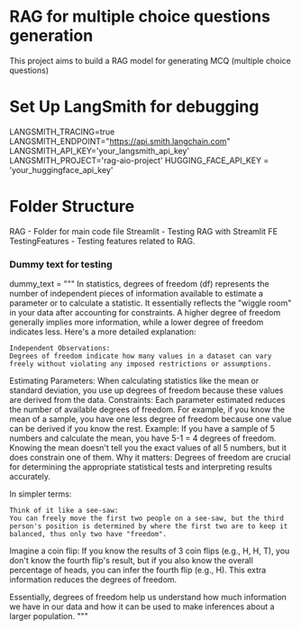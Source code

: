 # RAG for multiple choice questions generation

This project aims to build a RAG model for generating MCQ (multiple choice questions)


# Set Up LangSmith for debugging
LANGSMITH_TRACING=true
LANGSMITH_ENDPOINT="https://api.smith.langchain.com"
LANGSMITH_API_KEY='your_langsmith_api_key'
LANGSMITH_PROJECT='rag-aio-project'
HUGGING_FACE_API_KEY = 'your_huggingface_api_key'

# Folder Structure
RAG - Folder for main code file
Streamlit - Testing RAG with Streamlit FE
TestingFeatures - Testing features related to RAG.

### Dummy text for testing
dummy_text = """
In statistics, degrees of freedom (df) represents the number of independent pieces of information available to estimate a parameter or to calculate a statistic. It essentially reflects the "wiggle room" in your data after accounting for constraints. A higher degree of freedom generally implies more information, while a lower degree of freedom indicates less.
Here's a more detailed explanation:

    Independent Observations:
    Degrees of freedom indicate how many values in a dataset can vary freely without violating any imposed restrictions or assumptions.

Estimating Parameters:
When calculating statistics like the mean or standard deviation, you use up degrees of freedom because these values are derived from the data.
Constraints:
Each parameter estimated reduces the number of available degrees of freedom. For example, if you know the mean of a sample, you have one less degree of freedom because one value can be derived if you know the rest.
Example:
If you have a sample of 5 numbers and calculate the mean, you have 5-1 = 4 degrees of freedom. Knowing the mean doesn't tell you the exact values of all 5 numbers, but it does constrain one of them.
Why it matters:
Degrees of freedom are crucial for determining the appropriate statistical tests and interpreting results accurately.

In simpler terms:

    Think of it like a see-saw:
    You can freely move the first two people on a see-saw, but the third person's position is determined by where the first two are to keep it balanced, thus only two have "freedom".

Imagine a coin flip:
If you know the results of 3 coin flips (e.g., H, H, T), you don't know the fourth flip's result, but if you also know the overall percentage of heads, you can infer the fourth flip (e.g., H). This extra information reduces the degrees of freedom.

Essentially, degrees of freedom help us understand how much information we have in our data and how it can be used to make inferences about a larger population.
"""